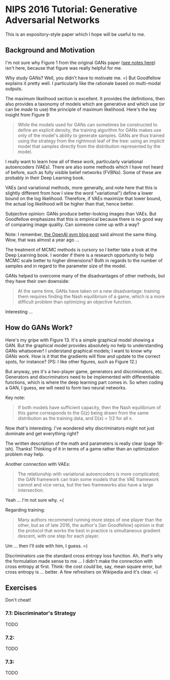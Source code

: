 # NIPS 2016 Tutorial: Generative Adversarial Networks

This is an expository-style paper which I hope will be useful to me.

## Background and Motivation

I'm not sure why Figure 1 from the original GANs paper ([see notes here][1])
isn't here, because that figure was really helpful for me.

Why study GANs? Well, you didn't have to motivate me. =) But Goodfellow explains
it pretty well. I particularly like the rationale based on multi-modal outputs.

The maximum likelihood section is excellent. It provides the definitions, then
also provides a taxonomy of models which are generative and which use (or can be
*made* to use) the principle of maximum likelihood. Here's the key insight from
Figure 9:

> While the models used for GANs can sometimes be constructed to define an
> explicit density, the training algorithm for GANs makes use only of the
> model's ability to generate samples. GANs are thus trained using the strategy
> from the rightmost leaf of the tree: using an implicit model that samples
> directly from the distribution represented by the model.

I really want to learn how all of these work, particularly variational
autoencoders (VAEs). There are also some methods which I have not heard of
before, such as fully visible belief networks (FVBNs). Some of these are
probably in their Deep Learning book.

VAEs (and variational methods, more generally, and note here that this is
slightly different from how I view the word "variational") define a lower bound
on the log likelihood. Therefore, if VAEs maximize that lower bound, the
actual log likelihood will be higher than that, hence better.

Subjective opinion: GANs produce better-looking images than VAEs. But Goodfellow
emphasizes that this is empirical because there is no good way of comparing
image quality. Can someone come up with a way? 

Note: I remember, [the OpenAI gym blog post][2] said almost the same thing. Wow,
that was almost a year ago ...

The treatment of MCMC methods is cursory so I better take a look at the Deep
Learning book. I wonder if there is a research opportunity to help MCMC scale
better to higher dimensions? Both in regards to the number of samples and in
regard to the parameter size of the model.

GANs helped to overcome many of the disadvantages of other methods, but they
have their own downside:

> At the same time, GANs have taken on a new disadvantage: training them
> requires finding the Nash equilibrium of a game, which is a more difficult
> problem than optimizing an objective function.

Interesting ...

## How do GANs Work?

Here's my gripe with Figure 13. It's a simple graphical model showing a GAN. But
the graphical model provides absolutely no help to understanding GANs
whatsoever! I understand graphical models; I want to know why *GANs* work. How
is it that the gradients will flow and update to the correct spots, for
instance? (PS: I like other figures, such as Figure 12.)

But anyway, yes it's a two-player game, generators and discriminators, etc.
Generators and discriminators need to be implemented with differentiable
functions, which is where the deep learning part comes in. So when coding a GAN,
I guess, we will need to form two neural networks.

Key note:

> If both models have sufficient capacity, then the Nash equilibrium of this game
> corresponds to the G(z) being drawn from the same distribution as the training
> data, and D(x) = 1/2 for all x.

Now *that's* interesting. I've wondered why discriminators might not just
dominate and get everything right?

The written description of the math and parameters is really clear (page
18-ish).  Thanks! Thinking of it in terms of a game rather than an optimization
problem may help.

Another connection with VAEs:

> The relationship with variational autoencoders is more complicated; the GAN
> framework can train some models that the VAE framework cannot and vice versa,
> but the two frameworks also have a large intersection.

Yeah ... I'm not sure why. =(

Regarding training:

> Many authors recommend running more steps of one player than the other, but as
> of late 2016, the author's [Ian Goodfellow] opinion is that the protocol that
> works the best in practice is simultaneous gradient descent, with one step for
> each player.

Um ... then I'll side with him, I guess. =)

Discriminators use the standard cross entropy loss function. Ah, *that's* why
the formulation made sense to me ... I didn't make the connection with cross
entropy at first. Think: the cost *could* be, say, mean square error, but cross
entropy is ... better. A few refreshers on Wikipedia and it's clear. =)


## Exercises

Don't cheat!

### 7.1: Discriminator's Strategy

TODO

### 7.2:

TODO

### 7.3:

TODO

[1]:https://github.com/DanielTakeshi/Paper_Notes/blob/master/deep_learning/Generative_Adversarial_Nets.md
[2]:https://openai.com/blog/generative-models/
